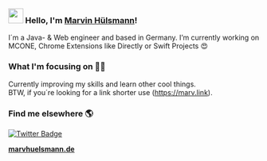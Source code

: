 ### <img src="https://media.giphy.com/media/hvRJCLFzcasrR4ia7z/giphy.gif" width="30px"> Hello, I'm <a target="_blank" href="https:/marvhuelsmann.de">Marvin Hülsmann</a>!

I´m a Java- & Web engineer and based in Germany. I’m currently working on MCONE, Chrome Extensions like Directly or Swift Projects 😍

### What I'm focusing on 👨‍💻

Currently improving my skills and learn other cool things.<br />
BTW, if you´re looking for a link shorter use (https://marv.link).

### Find me elsewhere 🌎

[![Twitter Badge](https://img.shields.io/badge/-Twitter-1ca0f1?style=flat-square&labelColor=1ca0f1&logo=twitter&logoColor=white&link=https://twitter.com/_diogorodrigues)](https://twitter.com/marvhuelsmann)


**[marvhuelsmann.de](https://marvhuelsmann.de/)**
